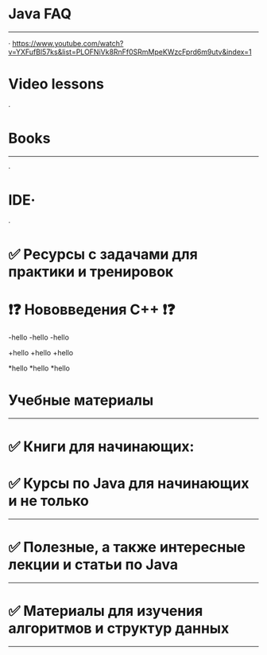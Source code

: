 # Java FAQ
____________________________________________________________________________________________________
· https://www.youtube.com/watch?v=YXFufBl57ks&list=PLOFNiVk8RnFf0SRmMpeKWzcFprd6m9utv&index=1

# Video lessons 
· 
# Books 
____________________________________________________________________________________________________
· 
# IDE·
· 

# ✅ Ресурсы с задачами для практики и тренировок

# ❗❓ Нововведения С++ ❗❓
-hello
-hello
-hello

+hello
+hello
+hello

*hello
*hello
*hello

# Учебные материалы
____________________________________________________________________________________________________
# ✅ Книги для начинающих:

# ✅ Курсы по Java для начинающих и не только
____________________________________________________________________________________________________

# ✅ Полезные, а также интересные лекции и статьи по Java
____________________________________________________________________________________________________

# ✅ Материалы для изучения алгоритмов и структур данных
____________________________________________________________________________________________________